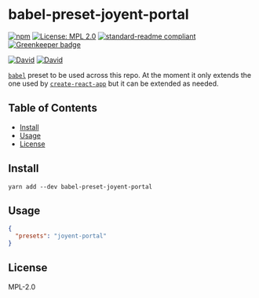 # babel-preset-joyent-portal

[![npm](https://img.shields.io/npm/v/babel-preset-joyent-portal.svg?style=flat-square)](https://www.npmjs.com/package/babel-preset-joyent-portal)
[![License: MPL 2.0](https://img.shields.io/badge/License-MPL%202.0-brightgreen.svg?style=flat-square)](https://opensource.org/licenses/MPL-2.0)
[![standard-readme compliant](https://img.shields.io/badge/standard--readme-OK-green.svg?style=flat-square)](https://github.com/RichardLitt/standard-readme)
[![Greenkeeper badge](https://img.shields.io/badge/greenkeeper-enabled-brightgreen.svg?style=flat-square)](https://greenkeeper.io/)

[![David](https://img.shields.io/david/yldio/babel-preset-joyent-portal.svg?style=flat-square)](https://david-dm.org/yldio/babel-preset-joyent-portal)
[![David](https://img.shields.io/david/dev/yldio/babel-preset-joyent-portal.svg?style=flat-square)](https://david-dm.org/yldio/babel-preset-joyent-portal?type=dev)

[`babel`](http://github.com/babel/babel) preset to be used across this repo. At the moment it only extends the one used by [`create-react-app`](https://github.com/facebookincubator/create-react-app/tree/master/packages/babel-preset-react-app) but it can be extended as needed.

## Table of Contents

- [Install](#install)
- [Usage](#usage)
- [License](#license)

## Install

```
yarn add --dev babel-preset-joyent-portal
```

## Usage

```json
{
  "presets": "joyent-portal"
}
```

## License

MPL-2.0

